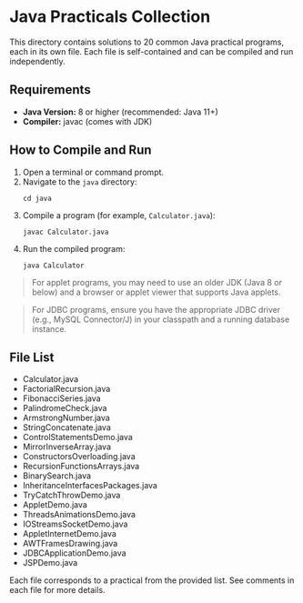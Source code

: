 # Java Practicals Collection

This directory contains solutions to 20 common Java practical programs, each in its own file. Each file is self-contained and can be compiled and run independently.

## Requirements
- **Java Version:** 8 or higher (recommended: Java 11+)
- **Compiler:** javac (comes with JDK)

## How to Compile and Run
1. Open a terminal or command prompt.
2. Navigate to the `java` directory:
   ```
   cd java
   ```
3. Compile a program (for example, `Calculator.java`):
   ```
   javac Calculator.java
   ```
4. Run the compiled program:
   ```
   java Calculator
   ```

> For applet programs, you may need to use an older JDK (Java 8 or below) and a browser or applet viewer that supports Java applets.

> For JDBC programs, ensure you have the appropriate JDBC driver (e.g., MySQL Connector/J) in your classpath and a running database instance.

## File List
- Calculator.java
- FactorialRecursion.java
- FibonacciSeries.java
- PalindromeCheck.java
- ArmstrongNumber.java
- StringConcatenate.java
- ControlStatementsDemo.java
- MirrorInverseArray.java
- ConstructorsOverloading.java
- RecursionFunctionsArrays.java
- BinarySearch.java
- InheritanceInterfacesPackages.java
- TryCatchThrowDemo.java
- AppletDemo.java
- ThreadsAnimationsDemo.java
- IOStreamsSocketDemo.java
- AppletInternetDemo.java
- AWTFramesDrawing.java
- JDBCApplicationDemo.java
- JSPDemo.java

Each file corresponds to a practical from the provided list. See comments in each file for more details. 